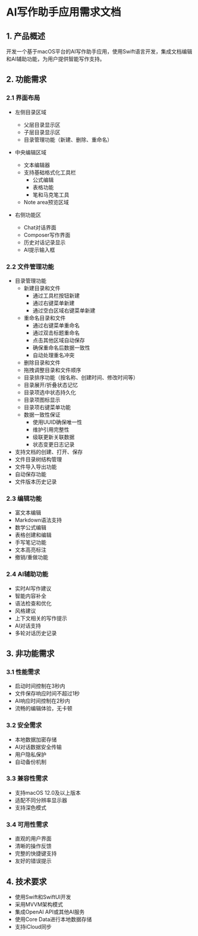 # AI写作助手应用需求文档

## 1. 产品概述
开发一个基于macOS平台的AI写作助手应用，使用Swift语言开发，集成文档编辑和AI辅助功能，为用户提供智能写作支持。

## 2. 功能需求

### 2.1 界面布局
- 左侧目录区域
  - 父层目录显示区
  - 子层目录显示区
  - 目录管理功能（新建、删除、重命名）
  
- 中央编辑区域
  - 文本编辑器
  - 支持基础格式化工具栏
    - 公式编辑
    - 表格功能
    - 笔和马克笔工具
  - Note area预览区域

- 右侧功能区
  - Chat对话界面
  - Composer写作界面
  - 历史对话记录显示
  - AI提示输入框

### 2.2 文件管理功能
- 目录管理功能
  - 新建目录和文件
    - 通过工具栏按钮新建
    - 通过右键菜单新建
    - 通过空白区域右键菜单新建
  - 重命名目录和文件
    - 通过右键菜单重命名
    - 通过双击标题重命名
    - 点击其他区域自动保存
    - 确保重命名后数据一致性
    - 自动处理重名冲突
  - 删除目录和文件
  - 拖拽调整目录和文件顺序
  - 目录排序功能（按名称、创建时间、修改时间等）
  - 目录展开/折叠状态记忆
  - 目录项选中状态持久化
  - 目录项图标显示
  - 目录项右键菜单功能
  - 数据一致性保证
    - 使用UUID确保唯一性
    - 维护引用完整性
    - 级联更新关联数据
    - 状态变更日志记录
- 支持文档的创建、打开、保存
- 文件目录树结构管理
- 文件导入导出功能
- 自动保存功能
- 文件版本历史记录

### 2.3 编辑功能
- 富文本编辑
- Markdown语法支持
- 数学公式编辑
- 表格创建和编辑
- 手写笔记功能
- 文本高亮标注
- 撤销/重做功能

### 2.4 AI辅助功能
- 实时AI写作建议
- 智能内容补全
- 语法检查和优化
- 风格建议
- 上下文相关的写作提示
- AI对话支持
- 多轮对话历史记录

## 3. 非功能需求

### 3.1 性能需求
- 启动时间控制在3秒内
- 文件保存响应时间不超过1秒
- AI响应时间控制在2秒内
- 流畅的编辑体验，无卡顿

### 3.2 安全需求
- 本地数据加密存储
- AI对话数据安全传输
- 用户隐私保护
- 自动备份机制

### 3.3 兼容性需求
- 支持macOS 12.0及以上版本
- 适配不同分辨率显示器
- 支持深色模式

### 3.4 可用性需求
- 直观的用户界面
- 清晰的操作反馈
- 完整的快捷键支持
- 友好的错误提示

## 4. 技术要求
- 使用Swift和SwiftUI开发
- 采用MVVM架构模式
- 集成OpenAI API或其他AI服务
- 使用Core Data进行本地数据存储
- 支持iCloud同步
